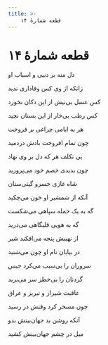 ```yaml
---
title: >-
    قطعه شمارهٔ ۱۴
---
```

# قطعه شمارهٔ ۱۴

<div class="b" id="bn1"><div class="m1"><p>دل منه بر دنیی و اسباب او</p></div>
<div class="m2"><p>زانکه از وی کس وفاداری ندید</p></div></div>
<div class="b" id="bn2"><div class="m1"><p>کس عسل بی‌نیش از این دکان نخورد</p></div>
<div class="m2"><p>کس رطب بی‌خار از این بستان نچید</p></div></div>
<div class="b" id="bn3"><div class="m1"><p>هر به ایامی چراغی بر فروخت</p></div>
<div class="m2"><p>چون تمام افروخت بادش دردمید</p></div></div>
<div class="b" id="bn4"><div class="m1"><p>بی تکلف هر که دل بر وی نهاد</p></div>
<div class="m2"><p>چون بدیدی خصم خود می‌پرورید</p></div></div>
<div class="b" id="bn5"><div class="m1"><p>شاه غازی خسرو گیتی‌ستان</p></div>
<div class="m2"><p>آنکه از شمشیر او خون می‌چکید</p></div></div>
<div class="b" id="bn6"><div class="m1"><p>گه به یک حمله سپاهی می‌شکست</p></div>
<div class="m2"><p>گه به هویی قلبگاهی می‌درید</p></div></div>
<div class="b" id="bn7"><div class="m1"><p>از نهیبش پنجه می‌افکند شیر</p></div>
<div class="m2"><p>در بیابان نام او چون می‌شنید</p></div></div>
<div class="b" id="bn8"><div class="m1"><p>سروران را بی‌سبب می‌کرد حبس</p></div>
<div class="m2"><p>گردنان را بی‌خطر سر می‌برید</p></div></div>
<div class="b" id="bn9"><div class="m1"><p>عاقبت شیراز و تبریز و عراق</p></div>
<div class="m2"><p>چون مسخر کرد وقتش در رسید</p></div></div>
<div class="b" id="bn10"><div class="m1"><p>آنکه روشن بد جهان‌بینش بدو</p></div>
<div class="m2"><p>میل در چشم جهان‌بینش کشید</p></div></div>

